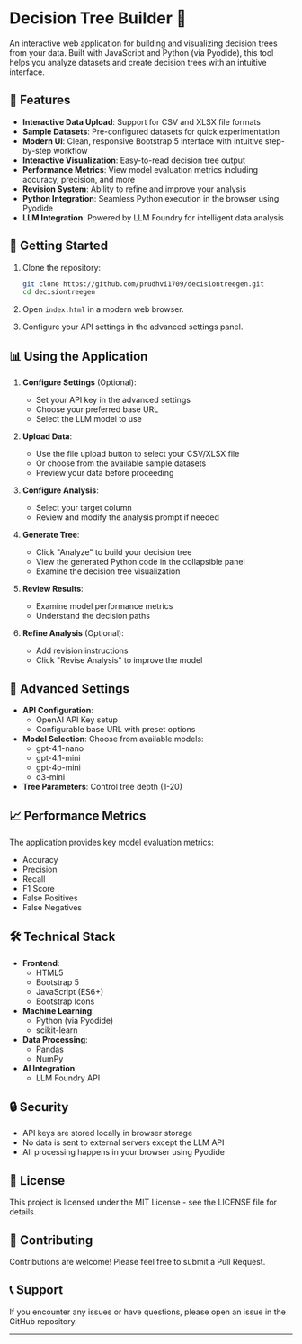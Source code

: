 # Decision Tree Builder 🌳

An interactive web application for building and visualizing decision trees from your data. Built with JavaScript and Python (via Pyodide), this tool helps you analyze datasets and create decision trees with an intuitive interface.

## 🌟 Features

- **Interactive Data Upload**: Support for CSV and XLSX file formats
- **Sample Datasets**: Pre-configured datasets for quick experimentation
- **Modern UI**: Clean, responsive Bootstrap 5 interface with intuitive step-by-step workflow
- **Interactive Visualization**: Easy-to-read decision tree output
- **Performance Metrics**: View model evaluation metrics including accuracy, precision, and more
- **Revision System**: Ability to refine and improve your analysis
- **Python Integration**: Seamless Python execution in the browser using Pyodide
- **LLM Integration**: Powered by LLM Foundry for intelligent data analysis

## 🚀 Getting Started

1. Clone the repository:
   ```bash
   git clone https://github.com/prudhvi1709/decisiontreegen.git
   cd decisiontreegen
   ```

2. Open `index.html` in a modern web browser.

3. Configure your API settings in the advanced settings panel.

## 📊 Using the Application

1. **Configure Settings** (Optional):
   - Set your API key in the advanced settings
   - Choose your preferred base URL
   - Select the LLM model to use

2. **Upload Data**:
   - Use the file upload button to select your CSV/XLSX file
   - Or choose from the available sample datasets
   - Preview your data before proceeding

3. **Configure Analysis**:
   - Select your target column
   - Review and modify the analysis prompt if needed

4. **Generate Tree**:
   - Click "Analyze" to build your decision tree
   - View the generated Python code in the collapsible panel
   - Examine the decision tree visualization

5. **Review Results**:
   - Examine model performance metrics
   - Understand the decision paths

6. **Refine Analysis** (Optional):
   - Add revision instructions
   - Click "Revise Analysis" to improve the model

## 🔧 Advanced Settings

- **API Configuration**: 
  - OpenAI API Key setup
  - Configurable base URL with preset options
- **Model Selection**: Choose from available models:
  - gpt-4.1-nano
  - gpt-4.1-mini
  - gpt-4o-mini
  - o3-mini
- **Tree Parameters**: Control tree depth (1-20)

## 📈 Performance Metrics

The application provides key model evaluation metrics:
- Accuracy
- Precision
- Recall
- F1 Score
- False Positives
- False Negatives

## 🛠️ Technical Stack

- **Frontend**: 
  - HTML5
  - Bootstrap 5
  - JavaScript (ES6+)
  - Bootstrap Icons
- **Machine Learning**: 
  - Python (via Pyodide)
  - scikit-learn
- **Data Processing**: 
  - Pandas
  - NumPy
- **AI Integration**:
  - LLM Foundry API

## 🔒 Security

- API keys are stored locally in browser storage
- No data is sent to external servers except the LLM API
- All processing happens in your browser using Pyodide

## 📝 License

This project is licensed under the MIT License - see the LICENSE file for details.

## 🤝 Contributing

Contributions are welcome! Please feel free to submit a Pull Request.

## 📞 Support

If you encounter any issues or have questions, please open an issue in the GitHub repository.

--- 